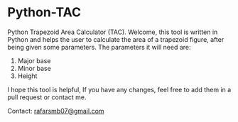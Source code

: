 # Python-TAC
Python Trapezoid Area Calculator (TAC). Welcome, this tool is written in Python and helps the user to calculate the area of a trapezoid figure, after being given some parameters.
The parameters it will need are: 
1. Major base
2. Minor base
3. Height

I hope this tool is helpful, If you have any changes, feel free to add them in a pull request or contact me. 

Contact: rafarsmb07@gmail.com
